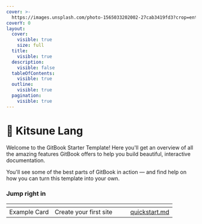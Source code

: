 ```yaml
---
cover: >-
  https://images.unsplash.com/photo-1565033202002-27cab3419fd3?crop=entropy&cs=srgb&fm=jpg&ixid=M3wxOTcwMjR8MHwxfHNlYXJjaHw5fHxLaXRzdW5lfGVufDB8fHx8MTc0ODk4Nzk5NXww&ixlib=rb-4.1.0&q=85
coverY: 0
layout:
  cover:
    visible: true
    size: full
  title:
    visible: true
  description:
    visible: false
  tableOfContents:
    visible: true
  outline:
    visible: true
  pagination:
    visible: true
---
```


# 🦊 Kitsune Lang

Welcome to the GitBook Starter Template! Here you'll get an overview of all the amazing features GitBook offers to help you build beautiful, interactive documentation.

You'll see some of the best parts of GitBook in action — and find help on how you can turn this template into your own.

### Jump right in

<table data-view="cards"><thead><tr><th></th><th></th><th data-hidden data-card-cover data-type="files"></th><th data-hidden></th><th data-hidden data-card-target data-type="content-ref"></th></tr></thead><tbody><tr><td>Example Card</td><td>Create your first site</td><td></td><td></td><td><a href="getting-started/quickstart.md">quickstart.md</a></td></tr></tbody></table>
